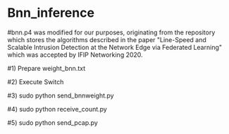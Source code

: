 # Bnn_inference

#bnn.p4 was modified for our purposes, originating from the repository which stores the algorithms described in the paper "Line-Speed and Scalable Intrusion Detection at the Network Edge via Federated Learning" which was accepted by IFIP Networking 2020.

#1) Prepare weight_bnn.txt

#2) Execute Switch

#3) sudo python send_bnnweight.py

#4) sudo python receive_count.py

#5) sudo python send_pcap.py

